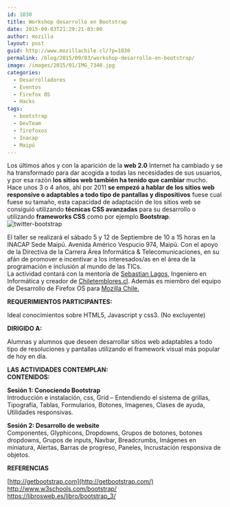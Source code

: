 ```yaml
---
id: 1030
title: Workshop desarrollo en Bootstrap
date: 2015-09-03T21:29:21-03:00
author: mozilla
layout: post
guid: http://www.mozillachile.cl/?p=1030
permalink: /blog/2015/09/03/workshop-desarrollo-en-bootstrap/
image: /images/2015/01/IMG_7340.jpg
categories:
  - Desarrolladores
  - Eventos
  - Firefox OS
  - Hacks
tags:
  - bootstrap
  - DevTeam
  - firefoxos
  - Inacap
  - Maipú
---
```

Los últimos años y con la aparición de la **web 2.0** Internet ha cambiado y se ha transformado para dar acogida a todas las necesidades de sus usuarios, y por esa razón **los sitios web también ha tenido que cambiar** mucho.  
Hace unos 3 o 4 años, ahí por 2011 **se empezó a hablar de los sitios web responsive o adaptables a todo tipo de pantallas y dispositivos** fuese cual fuese su tamaño, esta capacidad de adaptación de los sitios web se consiguió utilizando **técnicas CSS avanzadas** para su desarrollo o utilizando **frameworks CSS** como por ejemplo **Bootstrap**.  
<img class="aligncenter size-large wp-image-1031" src="/images/2015/09/twitter-bootstrap-600x212.png" alt="twitter-bootstrap" width="600" height="212" data-id="1031" srcset="/images/2015/09/twitter-bootstrap-600x212.png 600w, /images/2015/09/twitter-bootstrap-252x89.png 252w, /images/2015/09/twitter-bootstrap.png 700w" sizes="(max-width: 600px) 100vw, 600px" /> <!--more-->

  
El taller se realizará el sábado 5 y 12 de Septiembre de 10 a 15 horas en la <span lang="ES-CL">INACAP Sede Maipú.</span> <span lang="ES-CL">Avenida Américo Vespucio 974, Maipú. Con el apoyo de la Directiva de la Carrera Área Informática & Telecomunicaciones</span>, en su afán de promover e incentivar a los interesados/as en el área de la programación e inclusión al mundo de las TICs.  
La actividad contará con la mentoría de <a href="https://twitter.com/SebsLakes" target="_blank">Sebastian Lagos</a>, Ingeniero en Informática y creador de <a href="http://chiletemblores.cl/" target="_blank">Chiletemblores.cl</a>. Además es miembro del equipo de Desarrollo de Firefox OS para  <a title="Mozilla Chile" href="http://www.mozillachile.cl/" target="_blank">Mozilla Chile.</a>

**REQUERIMIENTOS PARTICIPANTES:**

Ideal conocimientos sobre HTML5, Javascript y css3. (No excluyente)

**DIRIGIDO A:**

Alumnas y alumnos que deseen desarrollar sitios web adaptables a todo tipo de resoluciones y pantallas utilizando el framework visual más popular de hoy en día.

**LAS ACTIVIDADES CONTEMPLAN:**  
**CONTENIDOS:**

**Sesión 1: Conociendo Bootstrap**  
Introducción e instalación, css, Grid &#8211; Entendiendo el sistema de grillas, Tipografía, Tablas, Formularios, Botones, Imagenes, Clases de ayuda, Utilidades responsivas.

**Sesión 2: Desarrollo de website**  
Componentes, Glyphicons, Dropdowns, Grupos de botones, botones dropdowns, Grupos de inputs, Navbar, Breadcrumbs, Imágenes en miniatura, Alertas, Barras de progreso, Paneles, Incrustación responsiva de objetos.

**REFERENCIAS**

[http://getbootstrap.com](http://getbootstrap.com/)  
<http://www.w3schools.com/bootstrap/>  
<https://librosweb.es/libro/bootstrap_3/>